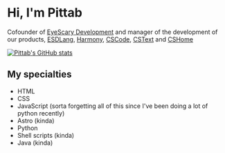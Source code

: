 # Hi, I'm Pittab
Cofounder of [EyeScary Development](https://eyescary.is-a/dev) and manager of the development of our products, [ESDLang](https://eyescary.uk/ESDLang), [Harmony](https://eyescary.uk/Harmony), [CSCode](https://cscode.pages.dev), [CSText](https://cstext.pages.dev) and [CSHome](https://cshome.pages.dev)

[![Pittab's GitHub stats](https://github-readme-stats.vercel.app/api?username=Pittab&theme=catppuccin_mocha)](https://github.com/Pittab/github-readme-stats)

## My specialties
* HTML
* CSS
* JavaScript (sorta forgetting all of this since I've been doing a lot of python recently)
* Astro (kinda)
* Python
* Shell scripts (kinda)
* Java (kinda)
